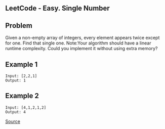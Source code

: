 ## LeetCode - Easy. Single Number
## Problem
Given a non-empty array of integers, every element appears twice except for one. Find that single one.
Note:Your algorithm should have a linear runtime complexity. Could you implement it without using extra memory?

## Example 1
```
Input: [2,2,1]
Output: 1
```

## Example 2
```
Input: [4,1,2,1,2]
Output: 4
```
[Source](https://leetcode.com/problems/single-number/)
